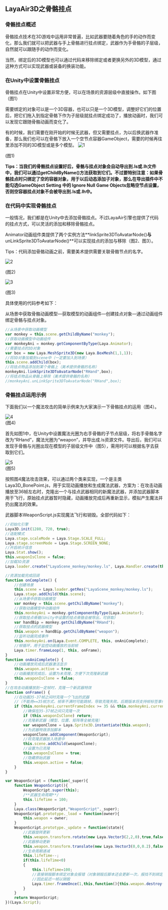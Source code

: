## LayaAir3D之骨骼挂点

### 骨骼挂点概述

骨骼挂点技术在3D游戏中运用非常普遍，比如武器要随着角色的手的动作而变化，那么我们就可以把武器与手上骨骼进行挂点绑定，武器作为手骨骼的子层级，自然就可以跟随手的动作而变化。

当然，绑定后的3D模型也可以通过代码来移除绑定或者更换另外的3D模型，通过这种方式可以实现武器或装备的换装功能。

### 在Unity中设置骨骼挂点

骨骼挂点在Unity中设置非常方便，可以在场景的资源层级中直接操作。如下图（图1）

需要绑定的对象可以是一个3D容器，也可以只是一个3D模型，调整好它们的位置后，把它们拖入到指定骨骼下作为子层级就挂点绑定成功了，播放动画时，我们可以发现它跟随骨骼动画而变化了。

有的时候，我们需要在刚开始的时候无武器，但又需要挂点，为以后换武器作准备，那么我们也可以在骨骼下放入一个空节点容器GameObject，需要的时候再往里添加不同的3D模型或是多个模型。
![1](img\1.png)</br>

(图1)

**Tips：当我们的骨骼挂点设置好后，骨骼与挂点对象会自动导出到.ls或.lh文件中，我们可以通过getChildByName()方法获取到它们。不过要特别注意：如果骨骼挂点时只绑定了空的容器对象，用于以后动态添加子对象，那么在导出插件中不能勾选GameObject Setting 中的 Ignore Null Game Objects忽略空节点设置，否则空容器挂点对象不会被导出到.ls或.lh中。**

### 在代码中实现骨骼挂点

一般情况，我们都是在Unity中去添加骨骼挂点。不过LayaAir引擎也提供了代码的挂点方式，可以灵活的添加和移除骨骼挂点。

Animator动画组件类提供了两个实例方法**linkSprite3DToAvatarNode()**与**unLinkSprite3DToAvatarNode()**可以实现挂点的添加与移除（图2、图3）。

Tips：代码添加骨骼动画之前，需要美术提供需要关联骨骼节点的名字。

![2](img/2.png)</br>

(图2)

![3](img\3.png)</br>

(图3)

具体使用的代码参考如下：

从场景中获取骨骼动画模型—获取模型的动画组件—创建挂点对象—通过动画组件绑定骨骼与挂点对象。

```javascript
//从场景中获取动画模型
var monkey = this.scene.getChildByName("monkey");
//获取动画模型中动画组件
var monkeyAni = monkey.getComponentByType(Laya.Animator);
//需要挂点的3D对象
var box = new Laya.MeshSprite3D(new Laya.BoxMesh(1,1,1));
//将3D对象加载到scene中（一定要加入到场景）
this.scene.addChild(box);
//将挂点物品添加到某个骨骼上（美术提供骨骼的名称）
monkeyAni.linkSprite3DToAvatarNode("RHand",box);
//将挂点物品从骨骼上移除（美术提供骨骼的名称）
//monkeyAni.unLinkSprite3DToAvatarNode("RHand",box);
```

### 骨骼挂点运用示例

下面我们以一个魔法攻击的简单示例来为大家演示一下骨骼挂点的运用（图4）。

![4](img\4.gif)</br>
(图4)

首先如图1中，在Unity中设置魔法光圈为右手骨骼的子节点层级，将右手骨骼名字改为“RHand”，魔法光圈为“weapon”，并导出成.ls资源文件。导出后，我们可以发现手骨骼与光圈出现在模型的子层级文件中（图5），需用时可以根据名字去获取到它们。

![5](img\5.png)</br>
(图5)

按照图4魔法攻击效果，可以通过两个类来实现，一个是主类Laya3D_BonePoint.js，用于实现动画播放和生成魔法武器，方案为：在攻击动画播放至36帧左右时，克隆出一个与挂点武器相同的新魔法武器，并添加武器脚本用于飞行，原始挂点武器暂时隐藏，动画播放完成后再重新显示，模拟产生魔法并扔出魔法的效果。

武器脚本WeaponScript.js实现魔法飞行和销毁。全部代码如下：

```javascript
//初始化引擎
Laya3D.init(1280, 720, true);
//适配模式
Laya.stage.scaleMode = Laya.Stage.SCALE_FULL;
Laya.stage.screenMode = Laya.Stage.SCREEN_NONE;
//开启统计信息
Laya.Stat.show();
this.weaponIsClone = false;
//加载3D资源
Laya.loader.create("LayaScene_monkey/monkey.ls", Laya.Handler.create(this, onComplete));

//资源加载完成回调
function onComplete() {
    //创建场景
    this.scene = Laya.loader.getRes("LayaScene_monkey/monkey.ls");
    Laya.stage.addChild(this.scene);
    //从场景中获取动画模型
    var monkey = this.scene.getChildByName("monkey");
    //获取动画模型中动画组件
    this.monkeyAni = monkey.getComponentByType(Laya.Animator);
    //获取挂点骨骼(Unity中设置的挂点骨胳会被导出，可获取)
    var handBip = monkey.getChildByName("RHand");
    //获取挂点的武器模型
    this.weapon = handBip.getChildByName("weapon");
    //监听动画完成事件
    this.monkeyAni.on(Laya.Event.COMPLETE, this, onAniComplete);
    //帧循环，用于监控动画播放的当前帧
    Laya.timer.frameLoop(1, this, onFrame);
}
function onAniComplete() {
    //动画播放完成后武器激活显示
    this.weapon.active = true;
    //动画播放完成后，设置为未克隆，方便下次克隆新武器
    this.weaponIsClone = false;
}
//在攻击动画播放到一定帧时，克隆一个新武器特效
function onFrame() {
    //在动画35-37帧之间时克隆一个飞出的武器
    //（不能用==35帧方式，帧率不满时可能跳帧，导致克隆失败。后期版本将支持帧标签事件，可解决此问题）
    if (this.monkeyAni.currentFrameIndex >= 35 && this.monkeyAni.currentFrameIndex <= 37) {
        //确保在35-37帧之间只克隆一次
        if (this.weaponIsClone) return;
        //克隆新武器（模型、位置、矩阵等全被克隆）
        var weaponClone = Laya.Sprite3D.instantiate(this.weapon);
        //为武器特效添加脚本
        weaponClone.addComponent(WeaponScript);
        //将克隆武器放入场景中
        this.scene.addChild(weaponClone);
        //设置为已克隆
        this.weaponIsClone = true;
        //隐藏原始武器
        this.weapon.active = false;
    }
}      
```



```javascript
var WeaponScript = (function(_super){
    function WeaponScript(){
        WeaponScript.super(this);
        /**武器生命周期**/
        this.lifeTime = 100;
    }
    Laya.class(WeaponScript,"WeaponScript",_super);
    WeaponScript.prototype._load = function(owner){
        this.weapon = owner;
    }
    WeaponScript.prototype._update = function(state){
        //武器旋转更新
        this.weapon.transform.rotate(new Laya.Vector3(2,2,0),true,false);
        //武器移动更新
        this.weapon.transform.translate(new Laya.Vector3(0,0,0.2),false);
        //生命周期递减
        this.lifeTime--;
        if(this.lifeTime<0)
        {
            this.lifeTime=100;
            //直接销毁脚本绑定对象会报错（对象销毁后脚本还会更新一次，报找不到绑定对象错误），
            //因此延迟一帧以销毁
            Laya.timer.frameOnce(1,this,function(){this.weapon.destroy();});
        }
    }
    return WeaponScript;
})(Laya.Script);
```